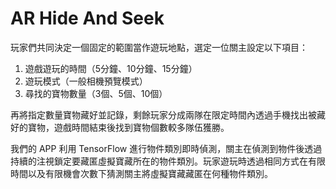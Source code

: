 # AR Hide And Seek
玩家們共同決定一個固定的範圍當作遊玩地點，選定一位關主設定以下項目：

1.	遊戲遊玩的時間（5分鐘、10分鐘、15分鐘）
2.	遊玩模式（一般相機預覽模式）
3.	尋找的寶物數量（3個、5個、10個）

再將指定數量寶物藏好並記錄，剩餘玩家分成兩隊在限定時間內透過手機找出被藏好的寶物，遊戲時間結束後找到寶物個數較多隊伍獲勝。

我們的 APP 利用 TensorFlow 進行物件類別即時偵測，關主在偵測到物件後透過持續的注視鎖定要藏匿虛擬寶藏所在的物件類別。玩家遊玩時透過相同方式在有限時間以及有限機會次數下猜測關主將虛擬寶藏藏匿在何種物件類別。
